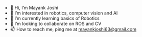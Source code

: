 - 👋 Hi, I’m Mayank Joshi
- 👀 I’m interested in robotics, computer vision and AI
- 🌱 I’m currently learning basics of Robotics
- 💞️ I’m looking to collaborate on ROS and CV
- 📫 How to reach me, ping me at mayankjoshi63@gmail.com

<!---
mjoshi07/mjoshi07 is a ✨ special ✨ repository because its `README.md` (this file) appears on your GitHub profile.
You can click the Preview link to take a look at your changes.
--->
